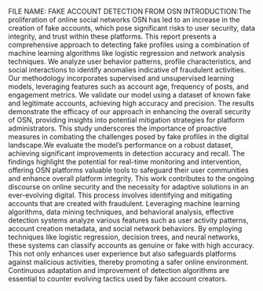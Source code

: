 FILE NAME: FAKE ACCOUNT DETECTION FROM OSN
INTRODUCTION:The proliferation of online social networks OSN has led to an increase in the
creation of fake accounts, which pose significant risks to user security, data integrity,
and trust within these platforms. This report presents a comprehensive approach
to detecting fake profiles using a combination of machine learning algorithms like
logistic regression and network analysis techniques. We analyze user behavior
patterns, profile characteristics, and social interactions to identify anomalies
indicative of fraudulent activities. Our methodology incorporates supervised and
unsupervised learning models, leveraging features such as account age, frequency
of posts, and engagement metrics. We validate our model using a dataset of known
fake and legitimate accounts, achieving high accuracy and precision. The results
demonstrate the efficacy of our approach in enhancing the overall security of OSN,
providing insights into potential mitigation strategies for platform administrators.
This study underscores the importance of proactive measures in combating the
challenges posed by fake profiles in the digital landscape.We evaluate the model’s
performance on a robust dataset, achieving significant improvements in detection
accuracy and recall. The findings highlight the potential for real-time monitoring
and intervention, offering OSN platforms valuable tools to safeguard their user
communities and enhance overall platform integrity. This work contributes to the
ongoing discourse on online security and the necessity for adaptive solutions in an
ever-evolving digital. This process involves identifying and mitigating accounts
that are created with fraudulent. Leveraging machine learning algorithms, data
mining techniques, and behavioral analysis, effective detection systems analyze
various features such as user activity patterns, account creation metadata, and social
network behaviors. By employing techniques like logistic regression, decision
trees, and neural networks, these systems can classify accounts as genuine or fake
with high accuracy. This not only enhances user experience but also safeguards
platforms against malicious activities, thereby promoting a safer online environment.
Continuous adaptation and improvement of detection algorithms are essential to
counter evolving tactics used by fake account creators.
